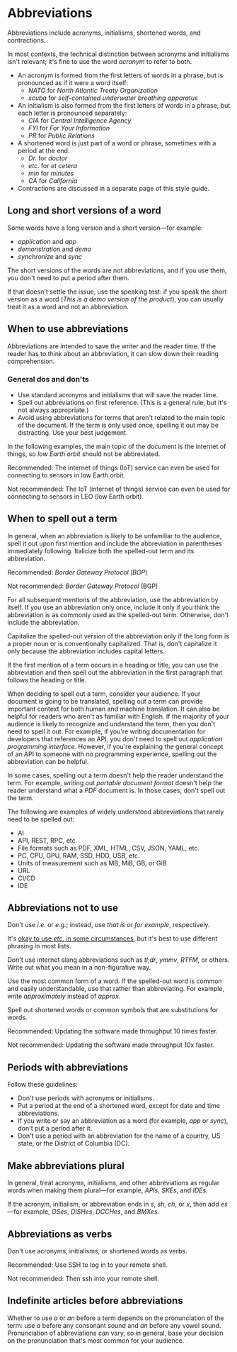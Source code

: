 # Abbreviations  

Abbreviations include acronyms, initialisms, shortened words, and
contractions.

In most contexts, the technical distinction between acronyms and initialisms
isn't relevant; it's fine to use the word *acronym* to refer to both.

* An acronym is formed from the first letters of words in a phrase, but is
  pronounced as if it were a word itself:
  + *NATO* for *North Atlantic Treaty Organization*
  + *scuba* for *self-contained underwater breathing
    apparatus*
* An initialism is also formed from the first letters of words in a phrase,
  but each letter is pronounced separately:
  + *CIA* for *Central Intelligence Agency*
  + *FYI* for *For Your Information*
  + *PR* for *Public Relations*
* A shortened word is just part of a word or phrase, sometimes with a
  period at the end:
  + *Dr.* for *doctor*
  + *etc.* for *et cetera*
  + *min* for *minutes*
  + *CA* for *California*
* Contractions are discussed in a
  separate page of this style guide.

## Long and short versions of a word

Some words have a long version and a short version—for example:

* *application* and *app*
* *demonstration* and *demo*
* *synchronize* and *sync*

The short versions of the words are not abbreviations, and
if you use them, you don't need to put a period after them.

If that doesn't settle the issue, use the speaking test: if you speak the short
version as a word (*This is a demo version of the product*), you can usually
treat it as a word and not an abbreviation.

## When to use abbreviations

Abbreviations are intended to save the writer and the reader time. If the reader has to
think about an abbreviation, it can slow down their reading comprehension.

### General dos and don'ts

* Use standard acronyms and initialisms that will save the reader time.
* Spell out abbreviations on first reference. (This is a general rule, but it's not always appropriate.)
* Avoid using abbreviations for terms that aren't related to the main topic of the document. If the term is only used once, spelling it out may be distracting. Use your best judgement.

In the following examples, the main topic of the document is the internet of things, so *low Earth orbit* should not be abbreviated.

Recommended: The internet of things (IoT)
service can even be used for connecting to sensors in low Earth orbit.

Not recommended: The IoT (internet of things)
service can even be used for connecting to sensors in LEO (low Earth orbit).

## When to spell out a term

In general, when an abbreviation is likely to be unfamiliar to the audience, spell it out upon
first mention and include the abbreviation in parentheses immediately following. Italicize both
the spelled-out term and its abbreviation.

Recommended:  *Border Gateway Protocol* (*BGP*)

Not recommended: *Border Gateway Protocol* (BGP)

For all
subsequent mentions of the abbreviation, use the abbreviation by itself. If you use an abbreviation
only once, include it only if you think the abbreviation is as commonly used as the spelled-out
term. Otherwise, don't include the abbreviation.

Capitalize the spelled-out version of the
abbreviation only if the long form is a proper noun or is conventionally capitalized. That is, don't
capitalize it only because the abbreviation includes capital letters.

If the first mention of
a term occurs in a heading or title, you can use the abbreviation and
then spell out the abbreviation in the first paragraph that follows the heading or title.

When deciding to spell out a term, consider your audience. If your document is going to be
translated, spelling out a term can provide important context for both human and machine translation.
It can also be helpful for readers who aren't as familiar with English. If the
majority of your audience is likely to recognize and understand the term, then you don't need to
spell it out. For example, if you're writing documentation for developers that references an API,
you don't need to spell out *application programming interface*. However, if you're explaining
the general concept of an API to someone with no programming experience, spelling out the
abbreviation can be helpful.

In some cases, spelling out a term doesn't help the reader
understand the term. For example, writing out *portable document format* doesn't help the
reader understand what a *PDF* document is. In those cases, don't spell out the term.

The following are examples of widely understood abbreviations that rarely need to be spelled out:

* AI
* API, REST, RPC, etc.
* File formats such as PDF, XML, HTML, CSV, JSON, YAML, etc.
* PC, CPU, GPU, RAM, SSD, HDD, USB, etc.
* Units of measurement such as
  MB, MiB, GB, or GiB
* URL
* CI/CD
* IDE

## Abbreviations not to use

Don't use *i.e.* or *e.g.*; instead, use *that is* or
*for example*, respectively.

It's [okay to use *etc.* in
some circumstances](/style/word-list#etc), but it's best to use different phrasing in most lists.

Don't use internet slang abbreviations such as
*tl;dr*,
*ymmv*,
*RTFM*, or others. Write out what you
mean in a non-figurative way.

Use the most common form of a word. If the spelled-out word is common
and easily understandable, use that rather than abbreviating. For example, write
*approximately* instead of *approx.*

Spell out shortened words or common symbols that are substitutions for words.

Recommended: Updating the software made
throughput 10 times faster.

Not recommended: Updating the software made
throughput 10x faster.

## Periods with abbreviations

Follow these guidelines:

* Don't use periods with acronyms or initialisms.
* Put a period at the end of a shortened word, except for
  date and time abbreviations.
* If you write or say an abbreviation as a word (for example, *app* or
  *sync*), don't put a period after it.
* Don't use a period with an abbreviation for the name of a country, US
  state, or the District of Columbia (DC).

## Make abbreviations plural

In general, treat acronyms, initialisms, and other abbreviations as regular words when making
them plural—for example, *APIs*, *SKEs*, and *IDEs*.

If the acronym, initialism, or abbreviation ends in *s*, *sh*, *ch*, or *x*,
then add *es*—for example, *OSes*, *DISHes*, *DCCHes*, and *BMXes*.

## Abbreviations as verbs

Don't use acronyms, initialisms, or shortened words as verbs.

Recommended: Use SSH to
log in to your remote shell.

Not recommended: Then ssh
into your remote shell.

## Indefinite articles before abbreviations

Whether to use *a* or *an* before a term depends on the pronunciation of the term:
use *a* before any consonant sound and *an* before any vowel sound. Pronunciation of
abbreviations can vary, so in general, base your decision on the pronunciation that's most common
for your audience.
